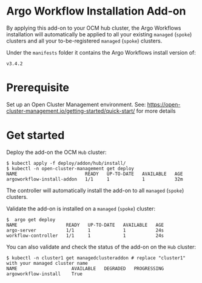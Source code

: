 # Argo Workflow Installation Add-on
By applying this add-on to your OCM hub cluster, the Argo Workflows installation will automatically be applied to all your existing `managed` (`spoke`) clusters and all your to-be-registered `managed` (`spoke`) clusters.

Under the `manifests` folder it contains the Argo Workflows install version of:

```
v3.4.2
```

# Prerequisite

Set up an Open Cluster Management environment. See: https://open-cluster-management.io/getting-started/quick-start/ for more details

# Get started

Deploy the add-on the OCM `Hub` cluster:

```
$ kubectl apply -f deploy/addon/hub/install/
$ kubectl -n open-cluster-management get deploy
NAME                         READY   UP-TO-DATE   AVAILABLE   AGE
argoworkflow-install-addon   1/1     1            1           32m
```

The controller will automatically install the add-on to all `managed` (`spoke`) clusters.

Validate the add-on is installed on a `managed` (`spoke`) cluster:

```
$  argo get deploy
NAME                  READY   UP-TO-DATE   AVAILABLE   AGE
argo-server           1/1     1            1           24s
workflow-controller   1/1     1            1           24s
```

You can also validate and check the status of the add-on on the `Hub` cluster:

```
$ kubectl -n cluster1 get managedclusteraddon # replace "cluster1" with your managed cluster name
NAME                    AVAILABLE   DEGRADED   PROGRESSING
argoworkflow-install    True                   
```
